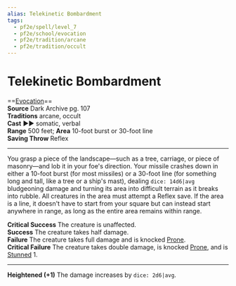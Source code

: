 ```yaml
---
alias: Telekinetic Bombardment
tags:
  - pf2e/spell/level_7
  - pf2e/school/evocation
  - pf2e/tradition/arcane
  - pf2e/tradition/occult
---
```


# Telekinetic Bombardment

==[Evocation](Evocation.md)==  
__Source__ Dark Archive pg. 107  
**Traditions** arcane, occult  
**Cast** ►► somatic, verbal  
**Range** 500 feet; **Area** 10-foot burst or 30-foot line  
**Saving Throw** Reflex

---

You grasp a piece of the landscape—such as a tree, carriage, or piece of masonry—and lob it in your foe's direction. Your missile crashes down in either a 10-foot burst (for most missiles) or a 30-foot line (for something long and tall, like a tree or a ship's mast), dealing `dice: 14d6|avg` bludgeoning damage and turning its area into difficult terrain as it breaks into rubble. All creatures in the area must attempt a Reflex save. If the area is a line, it doesn't have to start from your square but can instead start anywhere in range, as long as the entire area remains within range.

**Critical Success** The creature is unaffected.  
**Success** The creature takes half damage.  
**Failure** The creature takes full damage and is knocked [Prone](Prone.md).  
**Critical Failure** The creature takes double damage, is knocked [Prone](Prone.md), and is [Stunned](Stunned.md) 1.

<hr>

**Heightened (+1)** The damage increases by `dice: 2d6|avg`.
